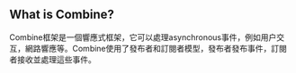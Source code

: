 
## What is Combine?

Combine框架是一個響應式框架，它可以處理asynchronous事件，例如用户交互，網路響應等。Combine使用了發布者和訂閱者模型，發布者發布事件，訂閱者接收並處理這些事件。